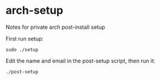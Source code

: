 # arch-setup

Notes for private arch post-install setup

First run setup:
```
sudo ./setup
```

Edit the name and email in the post-setup script, then run it:
```
./post-setup
```
